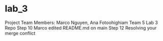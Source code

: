 # lab_3
Project Team Members: Marco Nguyen, Ana Fotoohighiam
Team 5 Lab 3 Repo
Step 10 Marco edited README.md on main
Step 12 Resolving your merge conflict

